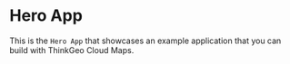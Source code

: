 # Hero App

This is the `Hero App` that showcases an example application that you can build with ThinkGeo Cloud Maps.


